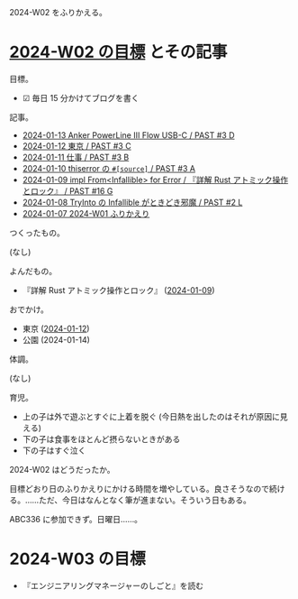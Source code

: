 2024-W02 をふりかえる。

# [2024-W02 の目標][2024-01-07] とその記事

目標。

- ☑ 毎日 15 分かけてブログを書く

記事。

- [2024-01-13 Anker PowerLine III Flow USB-C / PAST #3 D][2024-01-13]
- [2024-01-12 東京 / PAST #3 C][2024-01-12]
- [2024-01-11 仕事 / PAST #3 B][2024-01-11]
- [2024-01-10 thiserror の `#[source]` / PAST #3 A][2024-01-10]
- [2024-01-09 impl From&lt;Infallible> for Error / 『詳解 Rust アトミック操作とロック』 / PAST #16 G][2024-01-09]
- [2024-01-08 TryInto の Infallible がときどき邪魔 / PAST #2 L][2024-01-08]
- [2024-01-07 2024-W01 ふりかえり][2024-01-07]

つくったもの。

(なし)

よんだもの。

- 『詳解 Rust アトミック操作とロック』 ([2024-01-09])

おでかけ。

- 東京 ([2024-01-12])
- 公園 (2024-01-14)

体調。

(なし)

育児。

- 上の子は外で遊ぶとすぐに上着を脱ぐ (今日熱を出したのはそれが原因に見える)
- 下の子は食事をほとんど摂らないときがある
- 下の子はすぐ泣く

2024-W02 はどうだったか。

目標どおり日のふりかえりにかける時間を増やしている。良さそうなので続ける。……ただ、今日はなんとなく筆が進まない。そういう日もある。

ABC336 に参加できず。日曜日……。

# 2024-W03 の目標

- 『エンジニアリングマネージャーのしごと』を読む

[2024-01-07]: https://blog.bouzuya.net/2024/01/07/
[2024-01-08]: https://blog.bouzuya.net/2024/01/08/
[2024-01-09]: https://blog.bouzuya.net/2024/01/09/
[2024-01-10]: https://blog.bouzuya.net/2024/01/10/
[2024-01-11]: https://blog.bouzuya.net/2024/01/11/
[2024-01-12]: https://blog.bouzuya.net/2024/01/12/
[2024-01-13]: https://blog.bouzuya.net/2024/01/13/
